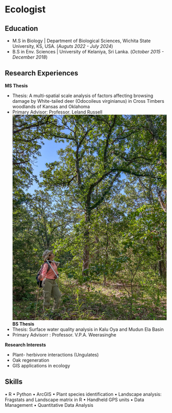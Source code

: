 # Ecologist
## Education                    

- M.S in Biology | Department of Biological Sciences, Wichita State University, KS, USA. (_Auguts 2022 - July 2024_)
- B.S in Env. Sciences | University of Kelaniya, Sri Lanka. (_October 2015 - December 2018_)
 
## Research Experiences
 
**MS Thesis**
- Thesis: A multi-spatial scale analysis of factors affecting browsing damage by White-tailed deer (Odocoileus virginianus) in Cross Timbers woodlands of Kansas and Oklahoma 
- Primary Advisor:  Professor. Leland Russell
![Alt text](/images/IMG_1392.jpg)
**BS Thesis**
- Thesis: Surface water quality analysis in Kalu Oya and Mudun Ela Basin 
- Primary Advisorr : Professor. V.P.A. Weerasinghe 

**Research Interests**
- Plant- herbivore interactions (Ungulates)
- Oak regeneration
- GIS applications in ecology
## Skills
•	R
•	Python
•	ArcGIS
•	Plant species identification 
•	Landscape analysis: Fragstats and Landscape matrix in R 
•	Handheld GPS units
•	Data Management
•	Quantitative Data Analysis

  
